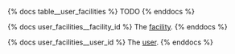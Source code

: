 {% docs table__user_facilities %}
TODO
{% enddocs %}

{% docs user_facilities__facility_id %}
The [facility](#!/source/source.tamanu.tamanu.facilities).
{% enddocs %}

{% docs user_facilities__user_id %}
The [user](#!/source/source.tamanu.tamanu.users).
{% enddocs %}
